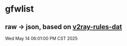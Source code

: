 # gfwlist
## raw -> json, based on [v2ray-rules-dat](https://github.com/Loyalsoldier/v2ray-rules-dat)
Wed May 14 06:01:00 PM CST 2025

